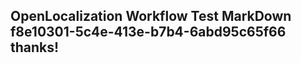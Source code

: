 <properties
ms.topic="hero-topic"
ms.test1="hero-topic"
ms.test2="test"/>

## OpenLocalization Workflow Test MarkDown f8e10301-5c4e-413e-b7b4-6abd95c65f66 thanks!
